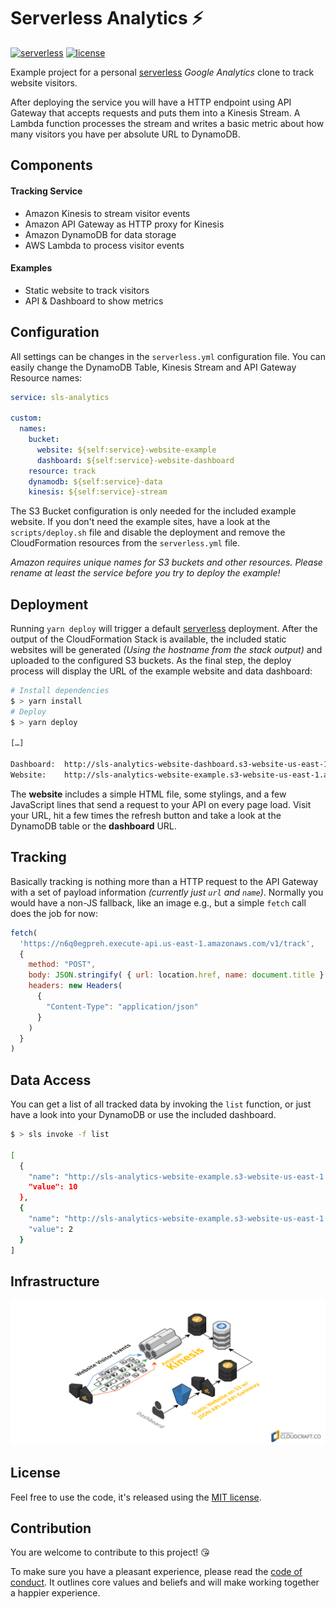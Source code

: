 # Serverless Analytics ⚡️

[![serverless](http://public.serverless.com/badges/v3.svg)](http://www.serverless.com) 
[![license](https://img.shields.io/github/license/sbstjn/serverless-analytics.svg)](LICENSE.md)

Example project for a personal [serverless](https://serverless.com) *Google Analytics* clone to track website visitors.

After deploying the service you will have a HTTP endpoint using API Gateway that accepts requests and puts them into a Kinesis Stream. A Lambda function processes the stream and writes a basic metric about how many visitors you have per absolute URL to DynamoDB.

## Components

#### Tracking Service

- Amazon Kinesis to stream visitor events
- Amazon API Gateway as HTTP proxy for Kinesis
- Amazon DynamoDB for data storage
- AWS Lambda to process visitor events

#### Examples

- Static website to track visitors
- API & Dashboard to show metrics

## Configuration

All settings can be changes in the `serverless.yml` configuration file. You can easily change the DynamoDB Table, Kinesis Stream and API Gateway Resource names:

```yaml
service: sls-analytics

custom:
  names:
    bucket: 
      website: ${self:service}-website-example
      dashboard: ${self:service}-website-dashboard
    resource: track
    dynamodb: ${self:service}-data
    kinesis: ${self:service}-stream
```

The S3 Bucket configuration is only needed for the included example website. If you don't need the example sites, have a look at the `scripts/deploy.sh` file and disable the deployment and remove the CloudFormation resources from the `serverless.yml` file.

*Amazon requires unique names for S3 buckets and other resources. Please rename at least the service before you try to deploy the example!*

## Deployment

Running `yarn deploy` will trigger a default [serverless](https://serverless.com) deployment. After the output of the CloudFormation Stack is available, the included static websites will be generated *(Using the hostname from the stack output)* and uploaded to the configured S3 buckets. As the final step, the deploy process will display the URL of the example website and data dashboard:

```bash
# Install dependencies
$ > yarn install
# Deploy 
$ > yarn deploy

[…]

Dashboard:  http://sls-analytics-website-dashboard.s3-website-us-east-1.amazonaws.com/
Website:    http://sls-analytics-website-example.s3-website-us-east-1.amazonaws.com/
```

The **website** includes a simple HTML file, some stylings, and a few JavaScript lines that send a request to your API on every page load. Visit your URL, hit a few times the refresh button and take a look at the DynamoDB table or the **dashboard** URL.

## Tracking

Basically tracking is nothing more than a HTTP request to the API Gateway with a set of payload information *(currently just `url` and `name`)*. Normally you would have a non-JS fallback, like an image e.g., but a simple `fetch` call does the job for now:

```js
fetch(
  'https://n6q0egpreh.execute-api.us-east-1.amazonaws.com/v1/track',
  {
    method: "POST",
    body: JSON.stringify( { url: location.href, name: document.title } ),
    headers: new Headers(
      {
        "Content-Type": "application/json"
      }
    )
  }
)
```

## Data Access

You can get a list of all tracked data by invoking the `list` function, or just have a look into your DynamoDB or use the included dashboard.

```bash
$ > sls invoke -f list

[
  {
    "name": "http://sls-analytics-website-example.s3-website-us-east-1.amazonaws.com/",
    "value": 10
  },
  {
    "name": "http://sls-analytics-website-example.s3-website-us-east-1.amazonaws.com/?foo=bar",
    "value": 2
  }
]
```

## Infrastructure

![Infrastructure](infra.png)

## License

Feel free to use the code, it's released using the [MIT license](LICENSE.md).

## Contribution

You are welcome to contribute to this project! 😘 

To make sure you have a pleasant experience, please read the [code of conduct](CODE_OF_CONDUCT.md). It outlines core values and beliefs and will make working together a happier experience.